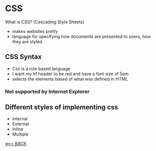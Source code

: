 # CSS

What is CSS? (Cascading Style Sheets)

- makes websites pretty
- language for specifying how documents are presented to users, how they are styled.

## CSS Syntax

- Css is a rule based language
- I want my h1 header to be red and have a font size of 5em 
- selects the elements based of what was defined in HTML

### Not supported by **Internet Explorer**


## Different styles of implementing css

- Internal
- External
- Inline
- Multiple

[<=== BACK](README.md)
